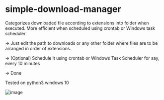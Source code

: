 # simple-download-manager
Categorizes downloaded file according to extensions into folder when executed. More efficient when scheduled using crontab or Windows task scheduler

-> Just edit the path to downloads or any other folder where files are to be arranged in order of extensions.

-> (Optional) Schedule it using crontab or Windows Task Scheduler for say, every 10 minutes

-> Done

Tested on python3 windows 10

![image](https://user-images.githubusercontent.com/83397936/116529260-608bd800-a8fa-11eb-9f43-5023d6135b42.png)
